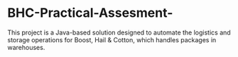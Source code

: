# BHC-Practical-Assesment-
This project is a Java-based solution designed to automate the logistics and storage operations for  Boost, Hail &amp; Cotton, which handles packages in warehouses.
